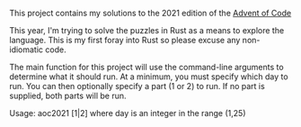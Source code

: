 This project contains my solutions to the 2021 edition of the [Advent of Code](https://adventofcode.com/2021)

This year, I'm trying to solve the puzzles in Rust as a means to explore the language. This is my first foray into Rust
so please excuse any non-idiomatic code.

The main function for this project will use the command-line arguments to determine what it should run. At a
minimum, you must specify which day to run. You can then optionally specify a part (1 or 2) to run. If no part is
supplied, both parts will be run.

Usage:
aoc2021 <day> [1|2]
where day is an integer in the range (1,25)


